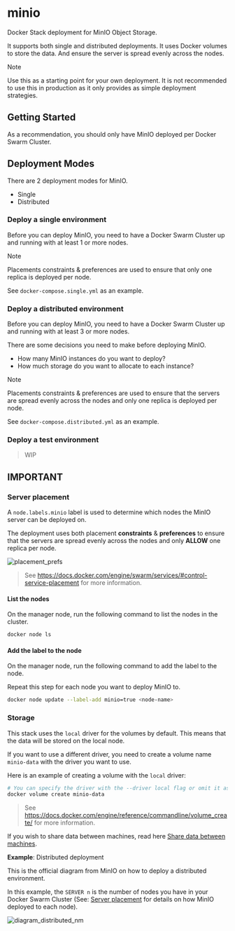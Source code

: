# minio
Docker Stack deployment for MinIO Object Storage.

It supports both single and distributed deployments. It uses Docker volumes to store the data. And ensure the server is spread evenly across the nodes.

> [!NOTE]
> Use this as a starting point for your own deployment. It is not recommended to use this in production as it only provides as simple deployment strategies.

## Getting Started

As a recommendation, you should only have MinIO deployed per Docker Swarm Cluster.

## Deployment Modes

There are 2 deployment modes for MinIO.
- Single
- Distributed

### Deploy a single environment

Before you can deploy MinIO, you need to have a Docker Swarm Cluster up and running with at least 1 or more nodes.

> [!NOTE]
> Placements constraints & preferences are used to ensure that only one replica is deployed per node.

See `docker-compose.single.yml` as an example.

### Deploy a distributed environment

Before you can deploy MinIO, you need to have a Docker Swarm Cluster up and running with at least 3 or more nodes.

There are some decisions you need to make before deploying MinIO.
- How many MinIO instances do you want to deploy?
- How much storage do you want to allocate to each instance?

> [!NOTE]
> Placements constraints & preferences are used to ensure that the servers are spread evenly across the nodes and only one replica is deployed per node.

See `docker-compose.distributed.yml` as an example.

### Deploy a test environment
> WIP

## IMPORTANT

### Server placement

A `node.labels.minio` label is used to determine which nodes the MinIO server can be deployed on.

The deployment uses both placement **constraints** & **preferences** to ensure that the servers are spread evenly across the nodes and only **ALLOW** one replica per node.

![placement_prefs](https://docs.docker.com/engine/swarm/images/placement_prefs.png)

> See https://docs.docker.com/engine/swarm/services/#control-service-placement for more information.

#### List the nodes
On the manager node, run the following command to list the nodes in the cluster.

```sh
docker node ls
```

#### Add the label to the node
On the manager node, run the following command to add the label to the node.

Repeat this step for each node you want to deploy MinIO to.

```sh
docker node update --label-add minio=true <node-name>
```

### Storage

This stack uses the `local` driver for the volumes by default. This means that the data will be stored on the local node.

If you want to use a different driver, you need to create a volume name `minio-data` with the driver you want to use.

Here is an example of creating a volume with the `local` driver:
```sh
# You can specify the driver with the --driver local flag or omit it as it is the default driver.
docker volume create minio-data
```

> See https://docs.docker.com/engine/reference/commandline/volume_create/ for more information.

If you wish to share data between machines, read here [Share data between machines](https://docs.docker.com/storage/volumes/#share-data-between-machines).

**Example**: Distributed deployment

This is the official diagram from MinIO on how to deploy a distributed environment.

In this example, the `SERVER n` is the number of nodes you have in your Docker Swarm Cluster (See: [Server placement](#server-placement) for details on how MinIO deployed to each node).

![diagram_distributed_nm](https://raw.githubusercontent.com/minio/minio/master/docs/screenshots/Architecture-diagram_distributed_nm.png)
